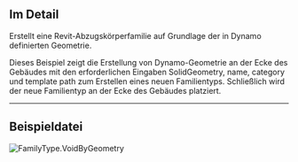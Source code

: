 ## Im Detail
Erstellt eine Revit-Abzugskörperfamilie auf Grundlage der in Dynamo definierten Geometrie.

Dieses Beispiel zeigt die Erstellung von Dynamo-Geometrie an der Ecke des Gebäudes mit den erforderlichen Eingaben SolidGeometry, name, category und template path zum Erstellen eines neuen Familientyps. Schließlich wird der neue Familientyp an der Ecke des Gebäudes platziert.

___
## Beispieldatei

![FamilyType.VoidByGeometry](./Revit.Elements.FamilyType.VoidByGeometry_img.jpg)
